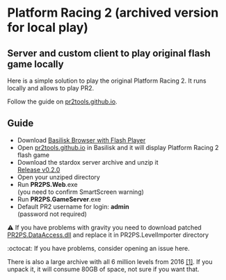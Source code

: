 # Platform Racing 2 (archived version for local play)
## Server and custom client to play original flash game locally

Here is a simple solution to play the original Platform Racing 2. It runs locally and allows to play PR2. 

Follow the guide on [pr2tools.github.io](https://pr2tools.github.io). 

## Guide
 *   Download [Basilisk Browser with Flash Player](https://archive.org/details/basilisk-portable-with-flash)
*   Open [pr2tools.github.io](https://pr2tools.github.io) in Basilisk and it will display Platform Racing 2 flash game
*   Download the stardox server archive and unzip it  
    [Release v0.2.0](https://github.com/Stardox/PR2PS/releases)
*   Open your unziped directory
*   Run **PR2PS.Web**.exe  
    (you need to confirm SmartScreen warning)
*   Run **PR2PS.GameServer**.exe
*   Default PR2 username for login: **admin**  
    (password not required)

⚠️ If you have problems with gravity you need to download patched [PR2PS.DataAccess.dll](https://github.com/pr2tools/pr2tools.github.io/blob/master/PR2PS.DataAccess.dll) and replace it in PR2PS.LevelImporter directory


:octocat: If you have problems, consider opening an issue here.

There is also a large archive with all 6 million levels from 2016 [[1]](https://mega.nz/folder/VNRgUKRK#X8yxcHdrewIyCsw1MiqeiQ). If you unpack it, it will consume 80GB of space, not sure if you want that.
